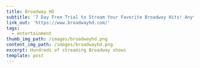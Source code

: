 ```yaml
---
title: Broadway HD
subtitle: '7 Day Free Trial to Stream Your Favorite Broadway Hits! Anytime, Anywhere!'
link_out: 'https://www.broadwayhd.com/'
tags:
  - entertainment
thumb_img_path: /images/broadwayhd.png
content_img_path: /images/broadwayhd.png
excerpt: Hundreds of streaming Broadway shows
template: post
---
```

